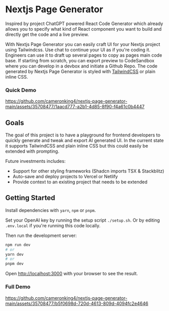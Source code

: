 # Nextjs Page Generator
Inspired by project ChatGPT powered React Code Generator which already allows you to specify what kind of React component you want to build and directly get the code and a live preview. 

With Nextjs Page Generator you can easily craft UI for your Nextjs project using Tailwindcss. Use chat to continue your UI as if you're coding it. Engineers can use it to draft up several pages to copy as pages  main code base. If starting from scratch, you can export preview to CodeSandbox where you can develop in a devbox and initiate a Github Repo. The code generated by Nextjs Page Generator is styled with [TailwindCSS](https://tailwindcss.com/) or plain inline CSS.

### Quick Demo

https://github.com/cameronking4/nextjs-page-generator-main/assets/35708477/1aacd777-a2b1-4d85-8f90-f4a61c0b4447

## Goals

The goal of this project is to have a playground for frontend developers to quickly generate and tweak and export AI generated UI. In the current state it supports TailwindCSS and plain inline CSS but this could easily be extended with prompting.

Future investments includes:
- Support for other styling frameworks (Shadcn imports TSX & Stackblitz)
- Auto-save and deploy projects to Vercel or Netlify
- Provide context to an existing project that needs to be extended

## Getting Started

Install dependencies with `yarn`, `npm` or `pnpm`.


Set your OpenAI key by running the setup script `./setup.sh`. 
Or by editing `.env.local` if you're running this code locally.

Then run the development server:

```bash
npm run dev
# or
yarn dev
# or
pnpm dev
```


Open [http://localhost:3000](http://localhost:3000) with your browser to see the result.

### Full Demo 

https://github.com/cameronking4/nextjs-page-generator-main/assets/35708477/b5f0698d-720d-4613-809d-4094fc2e4646
